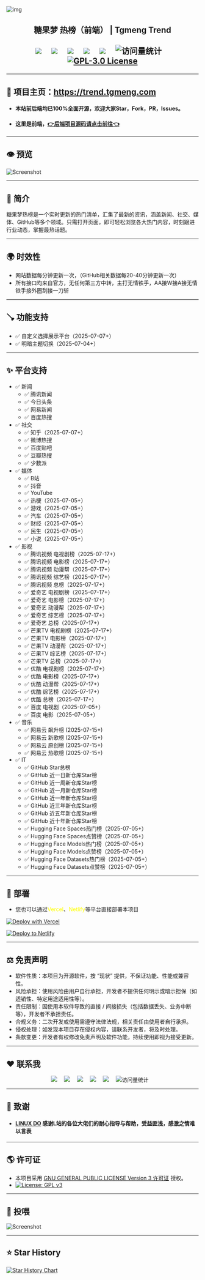 ![img](https://github-r2.tgmeng.com/github/readme/gihub-readme-head.png)

<h2><div align="center">糖果梦 热榜（前端） | Tgmeng Trend</div>
<div>&nbsp;</div>
<!-- profile logo 个人资料徽标 -->
  <div align="center">
    <a href="https://tgmeng.com"><img src="https://img.shields.io/badge/Home-主页-blue" /></a>&emsp;
    <a href="https://bbs.tgmeng.com"><img src="https://img.shields.io/badge/BBS-论坛-c32136" /></a>&emsp;
    <a href="https://bilibili.tgmeng.com"><img src="https://img.shields.io/badge/Bilibili-B站-8c36db" /></a>&emsp;
    <a href="https://wechat.tgmeng.com"><img src="https://img.shields.io/badge/WeChat-微信-07c160" /></a>&emsp;
    <a href="https://tg.tgmeng.com"><img src="https://img.shields.io/badge/Bilibili-TG-ff69b4" /></a>&emsp;
    <!-- visitor -->
    <img src="https://komarev.com/ghpvc/?username=CandyDream6&label=Views&color=orange&style=flat" alt="访问量统计" />&emsp;
    <!-- GPL-3.0 License -->
    <a href="https://www.gnu.org/licenses/gpl-3.0"><img src="https://img.shields.io/badge/License-GPL%203.0-blue.svg" alt="GPL-3.0 License" /></a>
  </div>

---

## 🏩 项目主页：https://trend.tgmeng.com

- <h4>本站前后端均已100%全面开源，欢迎大家Star，Fork，PR，Issues。<br/>

- <h4>这里是前端，<a href="https://github.com/CandyDream6/tgmeng-api" target="_blank">👉后端项目源码请点击前往👈</a>

---

## 👁️ 预览

![Screenshot](https://r2-trend.tgmeng.com/tgmeng-trend/tgmeng-trend-yulan.png)

---

## 📖 简介
糖果梦热榜是一个实时更新的热门清单，汇集了最新的资讯，涵盖新闻、社交、媒体、GitHub等多个领域。只需打开页面，即可轻松浏览各大热门内容，时刻跟进行业动态，掌握最热话题。

---
## 🌍 时效性
- 网站数据每分钟更新一次，（GitHub相关数据每20-40分钟更新一次）
- 所有接口均来自官方，无任何第三方中转，主打无情铁手，AA接W接A接无情铁手接外圈刮接一刀斩

---

## 🪠 功能支持

- ✅ 自定义选择展示平台（2025-07-07+）
- ✅ 明暗主题切换（2025-07-04+）

---

## ✨ 平台支持

- ✅ 新闻
  - ✅ 腾讯新闻 
  - ✅ 今日头条
  - ✅ 网易新闻
  - ✅ 百度热搜
- ✅ 社交
  - ✅ 知乎（2025-07-07+）
  - ✅ 微博热搜
  - ✅ 百度贴吧
  - ✅ 豆瓣热搜
  - ✅ 少数派
- ✅ 媒体
  - ✅ B站
  - ✅ 抖音
  - ✅ YouTube
  - ✅ 热梗（2025-07-05+）
  - ✅ 游戏（2025-07-05+）
  - ✅ 汽车（2025-07-05+）
  - ✅ 财经（2025-07-05+）
  - ✅ 民生（2025-07-05+）
  - ✅ 小说（2025-07-05+）
- ✅ 影视
  - ✅ 腾讯视频 电视剧榜（2025-07-17+）
  - ✅ 腾讯视频 电影榜（2025-07-17+）
  - ✅ 腾讯视频 动漫帮（2025-07-17+）
  - ✅ 腾讯视频 综艺榜（2025-07-17+）
  - ✅ 腾讯视频 总榜（2025-07-17+）
  - ✅ 爱奇艺 电视剧榜（2025-07-17+）
  - ✅ 爱奇艺 电影榜（2025-07-17+）
  - ✅ 爱奇艺 动漫帮（2025-07-17+）
  - ✅ 爱奇艺 综艺榜（2025-07-17+）
  - ✅ 爱奇艺 总榜（2025-07-17+）
  - ✅ 芒果TV 电视剧榜（2025-07-17+）
  - ✅ 芒果TV 电影榜（2025-07-17+）
  - ✅ 芒果TV 动漫帮（2025-07-17+）
  - ✅ 芒果TV 综艺榜（2025-07-17+）
  - ✅ 芒果TV 总榜（2025-07-17+）
  - ✅ 优酷 电视剧榜（2025-07-17+）
  - ✅ 优酷 电影榜（2025-07-17+）
  - ✅ 优酷 动漫帮（2025-07-17+）
  - ✅ 优酷 综艺榜（2025-07-17+）
  - ✅ 优酷 总榜（2025-07-17+）
  - ✅ 百度 电视剧（2025-07-05+）
  - ✅ 百度 电影（2025-07-05+）
- ✅ 音乐
  - ✅ 网易云 飙升榜 (2025-07-15+)
  - ✅ 网易云 新歌榜 (2025-07-15+) 
  - ✅ 网易云 原创榜 (2025-07-15+)
  - ✅ 网易云 热歌榜 (2025-07-15+)
- ✅ IT 
  - ✅ GitHub Star总榜
  - ✅ GitHub 近一日新仓库Star榜
  - ✅ GitHub 近一周新仓库Star榜
  - ✅ GitHub 近一月新仓库Star榜
  - ✅ GitHub 近一年新仓库Star榜
  - ✅ GitHub 近三年新仓库Star榜
  - ✅ GitHub 近五年新仓库Star榜
  - ✅ GitHub 近十年新仓库Star榜
  - ✅ Hugging Face Spaces热门榜（2025-07-05+）
  - ✅ Hugging Face Spaces点赞榜（2025-07-05+）
  - ✅ Hugging Face Models热门榜（2025-07-05+）
  - ✅ Hugging Face Models点赞榜（2025-07-05+）
  - ✅ Hugging Face Datasets热门榜（2025-07-05+）
  - ✅ Hugging Face Datasets点赞榜（2025-07-05+）

---
## 🗼 部署

- 您也可以通过<span style="color:yellow">Vercel</span>、<span style="color:yellow">Netlify</span>等平台直接部署本项目

[![Deploy with Vercel](https://vercel.com/button)](https://vercel.com/new/clone?repository-url=https://github.com/CandyDream6/tgmeng-top-search-frontend)

[![Deploy to Netlify](https://www.netlify.com/img/deploy/button.svg)](https://app.netlify.com/start/deploy?repository=https://github.com/CandyDream6/tgmeng-top-search-frontend)

---

## ⚖️ 免责声明

- 软件性质：本项目为开源软件，按 “现状” 提供，不保证功能、性能或兼容性。
- 风险承担：使用风险由用户自行承担，开发者不提供任何明示或暗示担保（如适销性、特定用途适用性等）。
- 责任限制：因使用本软件导致的直接 / 间接损失（包括数据丢失、业务中断等），开发者不承担责任。
- 合规义务：二次开发或使用需遵守法律法规，相关责任由使用者自行承担。
- 侵权处理：如发现本项目存在侵权内容，请联系开发者，将及时处理。
- 条款变更：开发者有权修改免责声明及软件功能，持续使用即视为接受更新。
---

## ❤️ 联系我

<div align="center">
    <a href="https://tgmeng.com"><img src="https://img.shields.io/badge/Home-主页-blue" /></a>&emsp;
    <a href="https://bbs.tgmeng.com"><img src="https://img.shields.io/badge/BBS-论坛-c32136" /></a>&emsp;
    <a href="https://bilibili.tgmeng.com"><img src="https://img.shields.io/badge/Bilibili-B站-8c36db" /></a>&emsp;
    <a href="https://wechat.tgmeng.com"><img src="https://img.shields.io/badge/WeChat-微信-07c160" /></a>&emsp;
    <a href="https://tg.tgmeng.com"><img src="https://img.shields.io/badge/Bilibili-TG-ff69b4" /></a>&emsp;
    <!-- visitor -->
    <img src="https://komarev.com/ghpvc/?username=CandyDream6&label=Views&color=orange&style=flat" alt="访问量统计" />&emsp;
  </div>

---

## 💐 致谢

- <h4>  <a href="https://linux.do" target="_blank">LINUX DO</a> 感谢L站的各位大佬们的耐心指导与帮助，受益匪浅，感激之情难以言表

---

## 🌎 许可证

- 本项目采用 [GNU GENERAL PUBLIC LICENSE Version 3 许可证](LICENSE) 授权。
- [![License: GPL v3](https://img.shields.io/badge/License-GPL%203.0-red.svg)](https://www.gnu.org/licenses/gpl-3.0)

---

## 🧧 投喂

![Screenshot](https://github-r2.tgmeng.com/github/readme/donate.png)

---

## ⭐ Star History

<a href="https://www.star-history.com/#CandyDream6/tgmeng-api&CandyDream6/tgmeng-top-search-frontend&Date">
 <picture>
   <source media="(prefers-color-scheme: dark)" srcset="https://api.star-history.com/svg?repos=CandyDream6/tgmeng-api,CandyDream6/tgmeng-top-search-frontend&type=Date&theme=dark" />
   <source media="(prefers-color-scheme: light)" srcset="https://api.star-history.com/svg?repos=CandyDream6/tgmeng-api,CandyDream6/tgmeng-top-search-frontend&type=Date" />
   <img alt="Star History Chart" src="https://api.star-history.com/svg?repos=CandyDream6/tgmeng-api,CandyDream6/tgmeng-top-search-frontend&type=Date" />
 </picture>
</a>